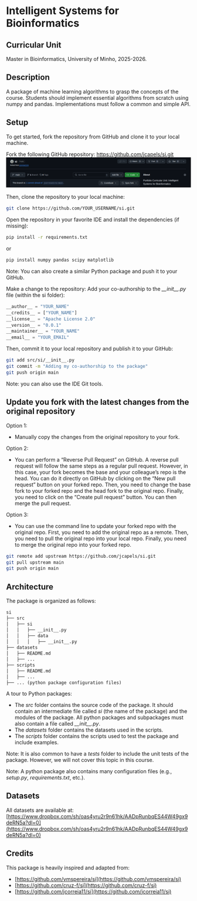 # Intelligent Systems for Bioinformatics

## Curricular Unit
Master in Bioinformatics, University of Minho, 2025-2026.


## Description
A package of machine learning algorithms to grasp the concepts of the course.
Students should implement essential algorithms from scratch using numpy and pandas.
Implementations must follow a common and simple API.


## Setup
To get started, fork the repository from GitHub and clone it to your local machine.

Fork the following GitHub repository: https://github.com/jcapels/si.git
![img.png](docs/img.png)

Then, clone the repository to your local machine:
```bash
git clone https://github.com/YOUR_USERNAME/si.git
```

Open the repository in your favorite IDE and install the dependencies (if missing):
```bash
pip install -r requirements.txt
```
or
```bash
pip install numpy pandas scipy matplotlib
```
Note: You can also create a similar Python package and push it to your GitHub.

Make a change to the repository: Add your co-authorship to the _\_\_init\_\_.py_ file (within the si folder):
```python
__author__ = "YOUR_NAME" 
__credits__ = ["YOUR_NAME"]
__license__ = "Apache License 2.0"
__version__ = "0.0.1"
__maintainer__ = "YOUR_NAME"
__email__ = "YOUR_EMAIL"
```

Then, commit it to your local repository and publish it to your GitHub:
```bash
git add src/si/__init__.py
git commit -m "Adding my co-authorship to the package"
git push origin main
```
Note: you can also use the IDE Git tools.

## Update you fork with the latest changes from the original repository

Option 1:

- Manually copy the changes from the original repository to your fork.

Option 2:

- You can perform a “Reverse Pull Request” on GitHub. A reverse pull request will follow the same steps as a regular
    pull request. However, in this case, your fork becomes the base and your colleague’s repo is the head.
    You can do it directly on GitHub by clicking on the “New pull request” button on your forked repo.
    Then, you need to change the base fork to your forked repo and the head fork to the original repo.
    Finally, you need to click on the “Create pull request” button.
    You can then merge the pull request.

Option 3:

- You can use the command line to update your forked repo with the original repo.
    First, you need to add the original repo as a remote.
    Then, you need to pull the original repo into your local repo.
    Finally, you need to merge the original repo into your forked repo.

```bash
git remote add upstream https://github.com/jcapels/si.git
git pull upstream main
git push origin main
```


## Architecture
The package is organized as follows:
```
si
├── src
│   ├── si
│   │   ├── __init__.py
│   │   ├── data
│   │   │   ├── __init__.py
├── datasets
│   ├── README.md
│   ├── ...
├── scripts
│   ├── README.md
│   ├── ...
├── ... (python package configuration files)
```

A tour to Python packages:
- The _src_ folder contains the source code of the package. It should contain an intermediate file 
called _si_ (the name of the package) and the modules of the package. All python packages and subpackages
must also contain a file called _\_\_init\_\_.py_.
- The _datasets_ folder contains the datasets used in the scripts.
- The _scripts_ folder contains the scripts used to test the package and include examples.

Note: It is also common to have a _tests_ folder to include the unit tests of the package. However,
we will not cover this topic in this course.

Note: A python package also contains many configuration files (e.g., _setup.py_, _requirements.txt_, etc.).

## Datasets
All datasets are available at: [https://www.dropbox.com/sh/oas4yru2r9n61hk/AADpRunbqES44W49gx9deRN5a?dl=0](https://www.dropbox.com/sh/oas4yru2r9n61hk/AADpRunbqES44W49gx9deRN5a?dl=0)

## Credits
This package is heavily inspired and adapted from:
- [https://github.com/vmspereira/si](https://github.com/vmspereira/si)
- [https://github.com/cruz-f/si](https://github.com/cruz-f/si)
- [https://github.com/jcorreia11/si](https://github.com/jcorreia11/si)

